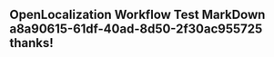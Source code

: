 <properties
ms.topic="hero-topic"
ms.test1="hero-topic"
ms.test2="test"/>

## OpenLocalization Workflow Test MarkDown a8a90615-61df-40ad-8d50-2f30ac955725 thanks!
